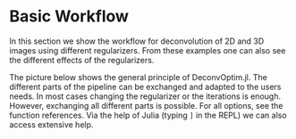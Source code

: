 # Basic Workflow

In this section we show the workflow for deconvolution of 2D and 3D images using different regularizers. 
From these examples one can also see the different effects of the regularizers.

The picture below shows the general principle of DeconvOptim.jl.
The different parts of the pipeline can be exchanged and adapted to the users needs.
In most cases changing the regularizer or the iterations is enough.
However, exchanging all different parts is possible. For all options, see the function references.
Via the help of Julia (typing `]` in the REPL) we can also access extensive help.
